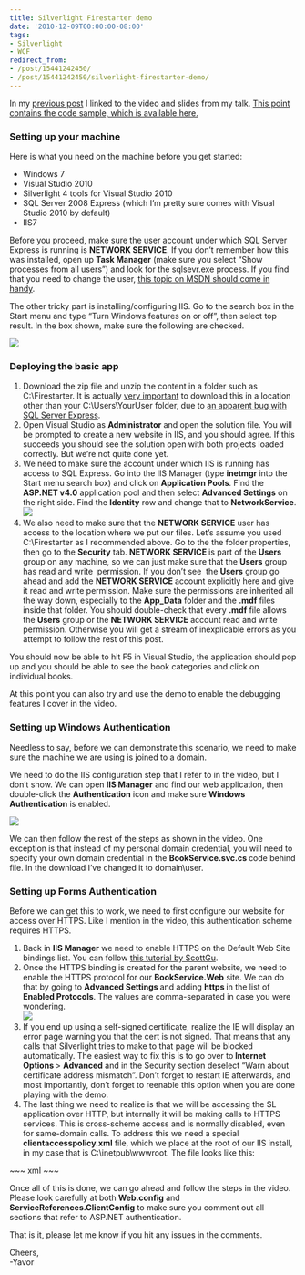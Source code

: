 ```yaml
---
title: Silverlight Firestarter demo
date: '2010-12-09T00:00:00-08:00'
tags:
- Silverlight
- WCF
redirect_from:
- /post/15441242450/
- /post/15441242450/silverlight-firestarter-demo/
---
```

<p>In my <a href="{{ site.baseurl }}{% post_url tumblr/2010-12-08-silverlight-firestarter-2010-talk-and-demo %}" title="Talk slides and video">previous post</a> I linked to the video and slides from my talk. <a href="http://code.msdn.microsoft.com/Project/Download/FileDownload.aspx?ProjectName=silverlightws&amp;DownloadId=14622" title="BookShelf app">This point contains the code sample, which is available here.</a></p>
<h3>Setting up your machine</h3>
<p>Here is what you need on the machine before you get started:</p>
<ul><li>Windows 7</li>
<li>Visual Studio 2010</li>
<li>Silverlight 4 tools for Visual Studio 2010</li>
<li>SQL Server 2008 Express (which I&rsquo;m pretty sure comes with Visual Studio 2010 by default)</li>
<li>IIS7</li>
</ul><p>Before you proceed, make sure the user account under which SQL Server Express is running is <strong>NETWORK SERVICE</strong>. If you don&rsquo;t remember how this was installed, open up <strong>Task Manager</strong> (make sure you select &ldquo;Show processes from all users&rdquo;) and look for the sqlsevr.exe process. If you find that you need to change the user, <a href="http://msdn.microsoft.com/en-us/library/ms345578.aspx" title="How to: Change the Service Startup Account for SQL Server">this topic on MSDN should come in handy</a>.</p>
<p>The other tricky part is installing/configuring IIS. Go to the search box in the Start menu and type &ldquo;Turn Windows features on or off&rdquo;, then select top result. In the box shown, make sure the following are checked.</p>
<img src="{{ site.baseurl }}/images/posts/tumblr/tumblr_ld54puktoj1qccglw.png" style="margin-right: auto; margin-left: auto"/>
<h3>Deploying the basic app</h3>
<ol><li>Download the zip file and unzip the content in a folder such as C:\Firestarter. It is actually <u>very important</u> to download this in a location other than your C:\Users\YourUser folder, due to <a href="http://support.microsoft.com/kb/2002980" title="Problems with SQL Server Express user instancing and ASP.NET Web Application Projects">an apparent bug with SQL Server Express</a>.</li>
<li>Open Visual Studio as <strong>Administrator</strong> and open the solution file. You will be prompted to create a new website in IIS, and you should agree. If this succeeds you should see the solution open with both projects loaded correctly. But we&rsquo;re not quite done yet.</li>
<li>We need to make sure the account under which IIS is running has access to SQL Express. Go into the IIS Manager (type <strong>inetmgr</strong> into the Start menu search box) and click on <strong>Application Pools</strong>. Find the <strong>ASP.NET v4.0</strong> application pool and then select <strong>Advanced Settings</strong> on the right side. Find the <strong>Identity</strong> row and change that to <strong>NetworkService</strong>.<br/><img src="{{ site.baseurl }}/images/posts/tumblr/tumblr_ld5688WyHC1qccglw.png" style="margin-right: auto; margin-left: auto"/></li>
<li>We also need to make sure that the <strong>NETWORK SERVICE</strong> user has access to the location where we put our files. Let&rsquo;s assume you used C:\Firestarter as I recommended above. Go to the the folder properties, then go to the <strong>Security</strong> tab. <strong>NETWORK SERVICE </strong>is part of the <strong>Users</strong> group on any machine, so we can just make sure that the <strong>Users</strong> group has read and write  permission. If you don&rsquo;t see  the <strong>Users</strong> group go ahead and add the <strong>NETWORK SERVICE </strong>account explicitly here and give it read and write permission. Make sure the permissions are inherited all the way down, especially to the <strong>App_Data</strong> folder and the <strong>.mdf</strong> files inside that folder. You should double-check that every <strong>.mdf</strong> file allows the <strong>Users</strong> group or the <strong>NETWORK SERVICE</strong> account read and write permission. Otherwise you will get a stream of inexplicable errors as you attempt to follow the rest of this post.</li>
</ol><p>You should now be able to hit F5 in Visual Studio, the application should pop up and you should be able to see the book categories and click on individual books.</p>
<p>At this point you can also try and use the demo to enable the debugging features I cover in the video.</p>
<h3>Setting up Windows Authentication</h3>
<p>Needless to say, before we can demonstrate this scenario, we need to make sure the machine we are using is joined to a domain.</p>
<p>We need to do the IIS configuration step that I refer to in the video, but I don&rsquo;t show. We can open <strong>IIS Manager</strong> and find our web application, then double-click the <strong>Authentication</strong> icon and make sure <strong>Windows Authentication</strong> is enabled.</p>
<img src="{{ site.baseurl }}/images/posts/tumblr/tumblr_ld56ejv6tg1qccglw.png" style="margin-right: auto; margin-left: auto"/>
<p>We can then follow the rest of the steps as shown in the video. One exception is that instead of my personal domain credential, you will need to specify your own domain credential in the <strong>BookService.svc.cs </strong>code behind file. In the download I&rsquo;ve changed it to domain\user.</p>
<h3>Setting up Forms Authentication</h3>
<p>Before we can get this to work, we need to first configure our website for access over HTTPS. Like I mention in the video, this authentication scheme requires HTTPS.</p>
<ol><li>Back in <strong>IIS Manager</strong> we need to enable HTTPS on the Default Web Site bindings list. You can follow <a href="http://weblogs.asp.net/scottgu/archive/2007/04/06/tip-trick-enabling-ssl-on-iis7-using-self-signed-certificates.aspx" title="Setting up HTTPS in IIS using self-signed certs">this tutorial by ScottGu</a>. </li>
<li>Once the HTTPS binding is created for the parent website, we need to enable the HTTPS protocol for our <strong>BookService.Web</strong> site. We can do that by going to <strong>Advanced Settings </strong>and adding <strong>https </strong>in the list of <strong>Enabled Protocols</strong>. The values are comma-separated in case you were wondering.<br/><img src="{{ site.baseurl }}/images/posts/tumblr/tumblr_ld56ykc01s1qccglw.png" style="margin-right: auto; margin-left: auto"/></li>
<li>If you end up using a self-signed certificate, realize the IE will display an error page warning you that the cert is not signed. That means that any calls that Silverlight tries to make to that page will be blocked automatically. The easiest way to fix this is to go over to<strong> Internet Options </strong>&gt; <strong>Advanced</strong> and in the Security section deselect &ldquo;Warn about certificate address mismatch&rdquo;. Don&rsquo;t forget to restart IE afterwards, and most importantly, don&rsquo;t forget to reenable this option when you are done playing with the demo.</li>
<li>The last thing we need to realize is that we will be accessing the SL application over HTTP, but internally it will be making calls to HTTPS services. This is cross-scheme access and is normally disabled, even for same-domain calls. To address this we need a special <strong>clientaccesspolicy.xml</strong> file, which we place at the root of our IIS install, in my case that is C:\inetpub\wwwroot. The file looks like this:</li>
</ol>
~~~ xml 
<?xml version="1.0" encoding="utf-8"?>
<access-policy>
   <cross-domain-access>
      <policy>
         <allow-from http-request-headers="SOAPAction">
            <domain uri="http://localhost"/>
         </allow-from>
         <grant-to>
            <resource path="/BookShelf.Web" include-subpaths="true"/>
         </grant-to>
      </policy>
   </cross-domain-access>
</access-policy>
~~~
<p>Once all of this is done, we can go ahead and follow the steps in the video. Please look carefully at both <strong>Web.config</strong> and <strong>ServiceReferences.ClientConfig</strong> to make sure you comment out all sections that refer to ASP.NET authentication.</p>
<p>That is it, please let me know if you hit any issues in the comments.</p>
<p>Cheers,<br/>-Yavor</p>
